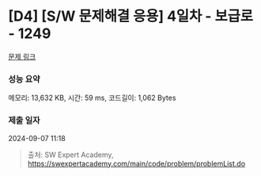 # [D4] [S/W 문제해결 응용] 4일차 - 보급로 - 1249 

[문제 링크](https://swexpertacademy.com/main/code/problem/problemDetail.do?contestProbId=AV15QRX6APsCFAYD) 

### 성능 요약

메모리: 13,632 KB, 시간: 59 ms, 코드길이: 1,062 Bytes

### 제출 일자

2024-09-07 11:18



> 출처: SW Expert Academy, https://swexpertacademy.com/main/code/problem/problemList.do